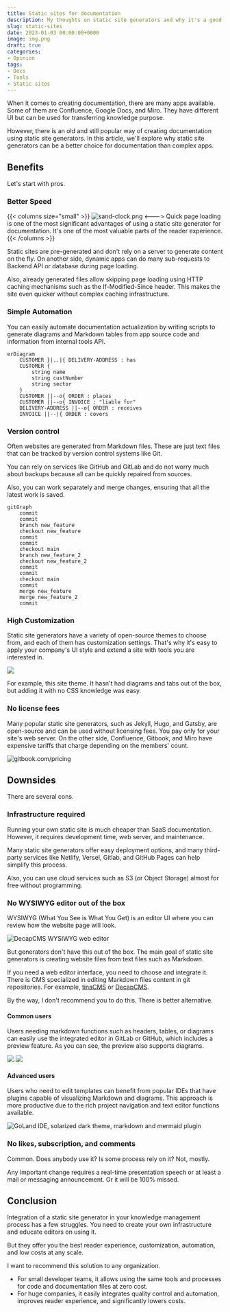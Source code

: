 ```yaml
---
title: Static sites for documentation
description: My thoughts on static site generators and why it's a good tool for project documentation
slug: static-sites
date: 2023-01-03 00:00:00+0000
image: img.png
draft: true
categories:
- Opinion
tags:
- Docs
- Tools
- Static sites
---
```


When it comes to creating documentation, there are many apps available. Some of them are Confluence, Google Docs, and Miro.
They have different UI but can be used for transferring knowledge purpose.

However, there is an old and still popular way of creating documentation using static site generators.
In this article, we'll explore why static site generators can be a better choice for documentation than complex apps.

## Benefits

Let's start with pros.

### Better Speed

{{< columns size="small" >}}
![sand-clock.png](sand-clock.png)
<--->
Quick page loading is one of the most significant advantages of using a static site generator for documentation.
It's one of the most valuable parts of the reader experience.
{{< /columns >}}


Static sites are pre-generated and don't rely on a server to generate content on the fly.
On another side, dynamic apps can do many sub-requests to Backend API or database during page loading.

Also, already generated files allow skipping page loading using HTTP caching mechanisms such as the If-Modified-Since header.
This makes the site even quicker without complex caching infrastructure.

### Simple Automation

You can easily automate documentation actualization by writing scripts to generate diagrams and Markdown tables from app source code and information from internal tools API.

```mermaid
erDiagram
    CUSTOMER }|..|{ DELIVERY-ADDRESS : has
    CUSTOMER {
        string name
        string custNumber
        string sector
    }
    CUSTOMER ||--o{ ORDER : places
    CUSTOMER ||--o{ INVOICE : "liable for"
    DELIVERY-ADDRESS ||--o{ ORDER : receives
    INVOICE ||--|{ ORDER : covers
```

### Version control

Often websites are generated from Markdown files.
These are just text files that can be tracked by version control systems like Git.

You can rely on services like GitHub and GitLab and do not worry much about backups because all can be quickly repaired from sources.

Also, you can work separately and merge changes, ensuring that all the latest work is saved. 

```mermaid
gitGraph
    commit
    commit
    branch new_feature
    checkout new_feature
    commit
    commit
    checkout main
    branch new_feature_2
    checkout new_feature_2
    commit
    commit
    checkout main
    commit
    merge new_feature
    merge new_feature_2
    commit
```

### High Customization

Static site generators have a variety of open-source themes to choose from, and each of them has customization settings. 
That's why it's easy to apply your company's UI style and extend a site with tools you are interested in.

![](app_interface.jpeg)

For example, this site theme. It hasn't had diagrams and tabs out of the box, but adding it with no CSS knowledge was easy.

### No license fees

Many popular static site generators, such as Jekyll, Hugo, and Gatsby, are open-source and can be used without licensing fees.
You pay only for your site's web server.
On the other side, Confluence, Gitbook, and Miro have expensive tariffs that charge depending on the members' count.

![gitbook.com/pricing](pricing.png)

## Downsides

There are several cons.

### Infrastructure required

Running your own static site is much cheaper than SaaS documentation.
However, it requires development time, web server, and maintenance.

Many static site generators offer easy deployment options, 
and many third-party services like Netlify, Versel, Gitlab, and GitHub Pages 
can help simplify this process.

Also, you can use cloud services such as S3 (or Object Storage) almost for free without programming.

[//]: # (TODO See my guide to creating documentation with team members' access control.)

[//]: # (TODO create an article about minimal setup. Basic auth, uploading through S3 UI &#40;mini io + caddy / S3 + basic auth&#41;)
[//]: # (TODO add guide link)

### No WYSIWYG editor out of the box

WYSIWYG (What You See is What You Get) is an editor UI where you can review how the website page will look.

![DecapCMS WYSIWYG web editor](wyswyg.png)

But generators don't have this out of the box.
The main goal of static site generators is creating website files from text files such as Markdown.

If you need a web editor interface, you need to choose and integrate it.
There is CMS specialized in editing Markdown files content in git repositories.
For example, [tinaCMS](https://tina.io/) or [DecapCMS](https://decapcms.org/).

By the way, I don't recommend you to do this. There is better alternative.

#### Common users

Users needing markdown functions such as headers, tables, 
or diagrams can easily use the integrated editor in GitLab or GitHub, 
which includes a preview feature.
As you can see, the preview also supports diagrams.

![](github-edit-1.png)
![](github-edit-2.png)

#### Advanced users

Users who need to edit templates can benefit from popular IDEs that have plugins capable of visualizing Markdown and diagrams.
This approach is more productive due to the rich project navigation and text editor functions available.

![GoLand IDE, solarized dark theme, markdown and mermaid plugin](IDE.png)

### No likes, subscription, and comments

Common. Does anybody use it? Is some process rely on it? Not, mostly.

Any important change requires a real-time presentation speech or at least a mail or messaging announcement.
Or it will be 100% missed. 

## Conclusion

Integration of a static site generator in your knowledge management process has a few struggles.
You need to create your own infrastructure and educate editors on using it.

But they offer you the best reader experience, customization, automation, and low costs at any scale.

I want to recommend this solution to any organization.

- For small developer teams, it allows using the same tools and processes for code and documentation files at zero cost.
- For huge companies, it easily integrates quality control and automation, improves reader experience, and significantly lowers costs.
